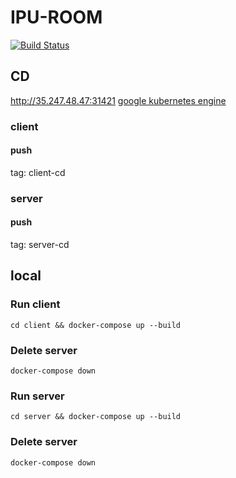 # IPU-ROOM
[![Build Status](https://travis-ci.org/i-pu/ipu.svg?branch=master)](https://travis-ci.org/i-pu/ipu)

## CD
http://35.247.48.47:31421
[google kubernetes engine](https://cloud.google.com/kubernetes-engine/)
### client
#### push
tag: client-cd

### server
#### push
tag: server-cd

## local
### Run client
```
cd client && docker-compose up --build
```

### Delete server
```
docker-compose down
```

### Run server
```
cd server && docker-compose up --build
```

### Delete server
```
docker-compose down
```
